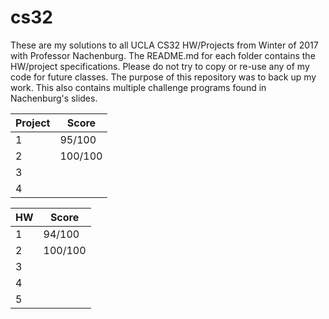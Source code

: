 # cs32
These are my solutions to all UCLA CS32 HW/Projects from Winter of 2017 with Professor Nachenburg. The README.md for each folder contains the HW/project specifications. Please do not try to copy or re-use any of my code for future classes. The purpose of this repository was to back up my work. This also contains multiple challenge programs found in Nachenburg's slides.

| Project | Score |
| ------- | ----- |
| 1 | 95/100 |
| 2 | 100/100 |
| 3 |   |
| 4 |   |

| HW | Score |
| ---- | ---- |
| 1 | 94/100 |
| 2 | 100/100 |
| 3 |   |
| 4 |   |
| 5 |   |
